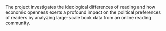 The project investigates the ideological differences of reading and how economic openness exerts a profound impact 
on the political preferences of readers by analyzing large-scale book data from an online reading community.
